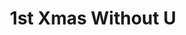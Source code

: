 ---
title: 1st Xmas Without U
sort: false
year: 1997
writer: Robby Valentine
composer: Robby Valentine
---